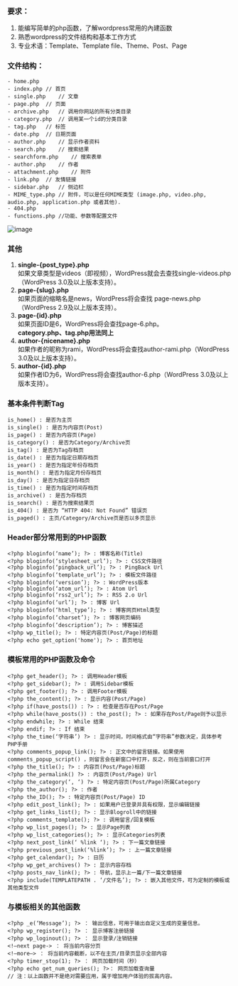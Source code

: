 ### 要求：
1. 能编写简单的php函数，了解wordpress常用的內建函数
2. 熟悉wordpress的文件结构和基本工作方式
3. 专业术语：Template、Template file、Theme、Post、Page

### 文件结构：
```
- home.php
- index.php // 首页
- single.php    // 文章
- page.php  // 页面
- archive.php   // 调用你网站的所有分类目录
- category.php  // 调用某一个id的分类目录
- tag.php   // 标签
- date.php  // 日期页面
- author.php    // 显示作者资料
- search.php    // 搜索结果
- searchform.php    // 搜索表单
- author.php    // 作者
- attachment.php    // 附件
- link.php  // 友情链接
- sidebar.php   // 侧边栏
- MIME_type.php // 附件，可以是任何MIME类型 (image.php, video.php, audio.php, application.php 或者其他).
- 404.php
- functions.php //功能、参数等配置文件
```
![image](http://note.youdao.com/yws/public/resource/1c8e12bea839c2ffb70556ca855ea4e4/xmlnote/B67994CEA6DF4301AC1E722B036EA3F2/26909)

### 其他
1. **single-{post_type}.php**  
如果文章类型是videos（即视频），WordPress就会去查找single-videos.php（WordPress 3.0及以上版本支持）。  
2. **page-{slug}.php**  
如果页面的缩略名是news，WordPress将会查找 page-news.php（WordPress 2.9及以上版本支持）。  
3. **page-{id}.php**  
如果页面ID是6，WordPress将会查找page-6.php。  
**category.php、tag.php用法同上**
4. **author-{nicename}.php**  
如果作者的昵称为rami，WordPress将会查找author-rami.php（WordPress 3.0及以上版本支持）。    
5. **author-{id}.php**  
如果作者ID为6，WordPress将会查找author-6.php（WordPress 3.0及以上版本支持）。  

### 基本条件判断Tag
```
is_home() : 是否为主页  
is_single() : 是否为内容页(Post)  
is_page() : 是否为内容页(Page)  
is_category() : 是否为Category/Archive页  
is_tag() : 是否为Tag存档页  
is_date() : 是否为指定日期存档页  
is_year() : 是否为指定年份存档页  
is_month() : 是否为指定月份存档页  
is_day() : 是否为指定日存档页  
is_time() : 是否为指定时间存档页  
is_archive() : 是否为存档页   
is_search() : 是否为搜索结果页  
is_404() : 是否为 “HTTP 404: Not Found” 错误页  
is_paged() : 主页/Category/Archive页是否以多页显示  
```

### Header部分常用到的PHP函数  
```
<?php bloginfo(‘name’); ?> : 博客名称(Title)  
<?php bloginfo(‘stylesheet_url’); ?> : CSS文件路径  
<?php bloginfo(‘pingback_url’); ?> : PingBack Url  
<?php bloginfo(‘template_url’); ?> : 模板文件路径  
<?php bloginfo(‘version’); ?> : WordPress版本  
<?php bloginfo(‘atom_url’); ?> : Atom Url  
<?php bloginfo(‘rss2_url’); ?> : RSS 2.o Url  
<?php bloginfo(‘url’); ?> : 博客 Url  
<?php bloginfo(‘html_type’); ?> : 博客网页Html类型  
<?php bloginfo(‘charset’); ?> : 博客网页编码  
<?php bloginfo(‘description’); ?> : 博客描述  
<?php wp_title(); ?> : 特定内容页(Post/Page)的标题  
<?php echo get_option('home'); ?> : 首页地址  
```

### 模板常用的PHP函数及命令
```
<?php get_header(); ?> : 调用Header模板  
<?php get_sidebar(); ?> : 调用Sidebar模板  
<?php get_footer(); ?> : 调用Footer模板  
<?php the_content(); ?> : 显示内容(Post/Page)  
<?php if(have_posts()) : ?> : 检查是否存在Post/Page  
<?php while(have_posts()) : the_post(); ?> : 如果存在Post/Page则予以显示  
<?php endwhile; ?> : While 结束  
<?php endif; ?> : If 结束  
<?php the_time(‘字符串’) ?> : 显示时间，时间格式由“字符串”参数决定，具体参考PHP手册  
<?php comments_popup_link(); ?> : 正文中的留言链接。如果使用 comments_popup_script() ，则留言会在新窗口中打开，反之，则在当前窗口打开  
<?php the_title(); ?> : 内容页(Post/Page)标题  
<?php the_permalink() ?> : 内容页(Post/Page) Url  
<?php the_category(‘, ‘) ?> : 特定内容页(Post/Page)所属Category  
<?php the_author(); ?> : 作者  
<?php the_ID(); ?> : 特定内容页(Post/Page) ID  
<?php edit_post_link(); ?> : 如果用户已登录并具有权限，显示编辑链接  
<?php get_links_list(); ?> : 显示Blogroll中的链接  
<?php comments_template(); ?> : 调用留言/回复模板  
<?php wp_list_pages(); ?> : 显示Page列表  
<?php wp_list_categories(); ?> : 显示Categories列表  
<?php next_post_link(‘ %link ‘); ?> : 下一篇文章链接  
<?php previous_post_link(‘%link’); ?> : 上一篇文章链接  
<?php get_calendar(); ?> : 日历  
<?php wp_get_archives() ?> : 显示内容存档  
<?php posts_nav_link(); ?> : 导航，显示上一篇/下一篇文章链接  
<?php include(TEMPLATEPATH . ‘/文件名’); ?> : 嵌入其他文件，可为定制的模板或其他类型文件  
```

### 与模板相关的其他函数  
```
<?php _e(‘Message’); ?> ： 输出信息，可用于输出自定义生成的变量信息。
<?php wp_register(); ?> ： 显示博客注册链接
<?php wp_loginout(); ?> ： 显示登录/注销链接
<!–next page-> ： 将当前内容分页
<!–more–> ： 将当前内容截断，以不在主页/目录页显示全部内容
<?php timer_stop(1); ?> ： 网页加载时间（秒）
<?php echo get_num_queries(); ?>： 网页加载查询量
// 注：以上函数并不是绝对需要应用，属于增加用户体验的拔高内容。
```